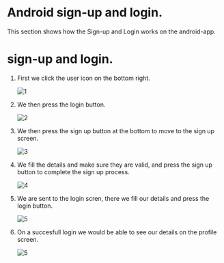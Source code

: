 # Android sign-up and login.
This section shows how the Sign-up and Login works on the android-app.

# sign-up and login.

1. First we click the user icon on the bottom right.  

   ![1](../pics/21.jpg)

2. We then press the login button.  

   ![2](../pics/22.jpg)

3. We then press the sign up button at the bottom to move to the sign up screen.

   ![3](../pics/23.jpg)

4. We fill the details and make sure they are valid, and press the sign up button to complete the sign up process.

   ![4](../pics/24.jpg)

5. We are sent to the login scren, there we fill our details and press the login button.  

   ![5](../pics/25.jpg)

6. On a succesfull login we would be able to see our details on the profile screen.  

   ![5](../pics/26.jpg)

